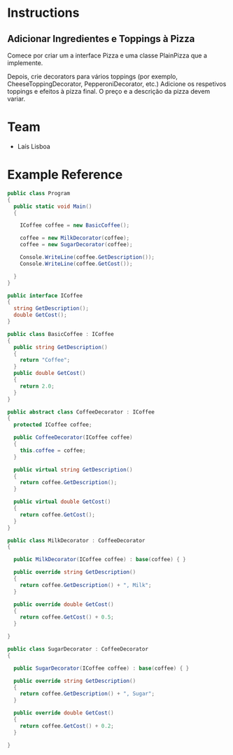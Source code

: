 # Instructions

## Adicionar Ingredientes e Toppings à Pizza

Comece por criar um a interface Pizza e uma classe PlainPizza que a implemente.

Depois, crie decorators para vários toppings (por exemplo, CheeseToppingDecorator, PepperoniDecorator, etc.)
Adicione os respetivos toppings e efeitos à pizza final.
O preço e a descrição da pizza devem variar.

# Team
- Laís Lisboa

# Example Reference

```csharp
public class Program
{
  public static void Main()
  {

    ICoffee coffee = new BasicCoffee();

    coffee = new MilkDecorator(coffee);
    coffee = new SugarDecorator(coffee);

    Console.WriteLine(coffee.GetDescription());
    Console.WriteLine(coffee.GetCost());

  }
}

public interface ICoffee
{
  string GetDescription();
  double GetCost();
}

public class BasicCoffee : ICoffee
{
  public string GetDescription()
  {
    return "Coffee";
  }
  public double GetCost()
  {
    return 2.0;
  }
}

public abstract class CoffeeDecorator : ICoffee
{
  protected ICoffee coffee;

  public CoffeeDecorator(ICoffee coffee)
  {
    this.coffee = coffee;
  }

  public virtual string GetDescription()
  {
    return coffee.GetDescription();
  }

  public virtual double GetCost()
  {
    return coffee.GetCost();
  }
}

public class MilkDecorator : CoffeeDecorator
{

  public MilkDecorator(ICoffee coffee) : base(coffee) { }

  public override string GetDescription()
  {
    return coffee.GetDescription() + ", Milk";
  }

  public override double GetCost()
  {
    return coffee.GetCost() + 0.5;
  }

}

public class SugarDecorator : CoffeeDecorator
{

  public SugarDecorator(ICoffee coffee) : base(coffee) { }

  public override string GetDescription()
  {
    return coffee.GetDescription() + ", Sugar";
  }

  public override double GetCost()
  {
    return coffee.GetCost() + 0.2;
  }

}
```